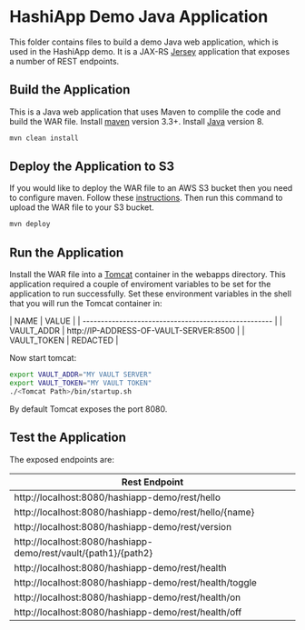 # HashiApp Demo Java Application

This folder contains files to build a demo Java web application, which is used
in the HashiApp demo.  It is a JAX-RS [Jersey](https://jersey.java.net/) application that exposes a number of REST endpoints. 

## Build the Application
This is a Java web application that uses Maven to complile the code and build the WAR file.  Install [maven](https://maven.apache.org/install.html) version 3.3+. Install [Java](https://java.com/en/download/) version 8.

```bash
mvn clean install
```

## Deploy the Application to S3
If you would like to deploy the WAR file to an AWS S3 bucket then you need to configure maven.  Follow these [instructions](http://www.yegor256.com/2015/09/07/maven-repository-amazon-s3.html).  Then run this command to upload the WAR file to your S3 bucket.

```bash
mvn deploy
```

## Run the Application
Install the WAR file into a [Tomcat](https://tomcat.apache.org/) container in the webapps directory.  This application required a couple of enviroment variables to be set for the application to run successfully.  Set these environment variables in the shell that you will run the Tomcat container in:

| NAME        | VALUE                                  | 
| ---------------------------------------------------- |
| VAULT_ADDR  | http://IP-ADDRESS-OF-VAULT-SERVER:8500 |
| VAULT_TOKEN | REDACTED                               |

Now start tomcat:

```bash
export VAULT_ADDR="MY VAULT SERVER"
export VAULT_TOKEN="MY VAULT TOKEN"
./<Tomcat Path>/bin/startup.sh
```

By default Tomcat exposes the port 8080.

## Test the Application
The exposed endpoints are:

| Rest Endpoint                                                  | 
| -------------------------------------------------------------- |
| http://localhost:8080/hashiapp-demo/rest/hello                 |
| http://localhost:8080/hashiapp-demo/rest/hello/{name}          |
| http://localhost:8080/hashiapp-demo/rest/version               |
| http://localhost:8080/hashiapp-demo/rest/vault/{path1}/{path2} |
| http://localhost:8080/hashiapp-demo/rest/health                |
| http://localhost:8080/hashiapp-demo/rest/health/toggle         |
| http://localhost:8080/hashiapp-demo/rest/health/on             |
| http://localhost:8080/hashiapp-demo/rest/health/off            |


